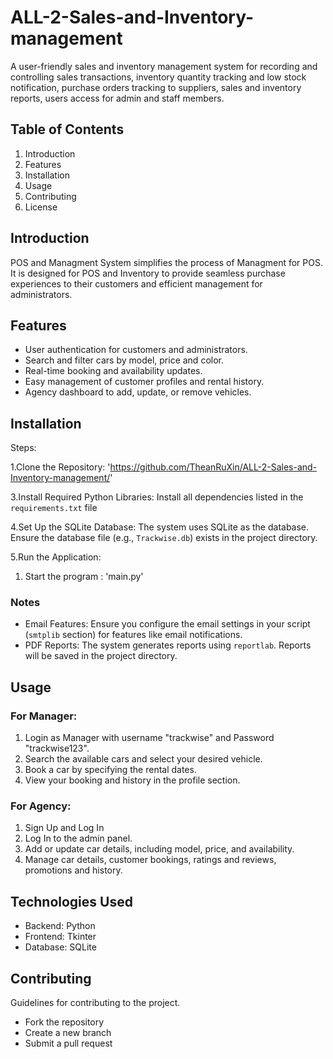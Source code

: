 # ALL-2-Sales-and-Inventory-management
A user-friendly sales and inventory management system for recording and controlling sales transactions, inventory quantity tracking and low stock notification, purchase orders tracking to suppliers, sales and inventory reports, users access for admin and staff members.

## Table of Contents
1. Introduction
2. Features
3. Installation
4. Usage
5. Contributing
6. License

## Introduction
POS and Managment System simplifies the process of Managment for POS. It is designed for POS and Inventory to provide seamless purchase experiences to their customers and efficient management for administrators.

## Features
- User authentication for customers and administrators.
- Search and filter cars by model, price and color.
- Real-time booking and availability updates.
- Easy management of customer profiles and rental history.
- Agency dashboard to add, update, or remove vehicles.

## Installation
Steps:

1.Clone the Repository: 'https://github.com/TheanRuXin/ALL-2-Sales-and-Inventory-management/'

3.Install Required Python Libraries: Install all dependencies listed in the `requirements.txt` file

4.Set Up the SQLite Database: The system uses SQLite as the database. Ensure the database file (e.g., `Trackwise.db`) exists in the project directory.

5.Run the Application: 
  1. Start the program : 'main.py'

### Notes
- Email Features: Ensure you configure the email settings in your script (`smtplib` section) for features like email notifications.
- PDF Reports: The system generates reports using `reportlab`. Reports will be saved in the project directory.

## Usage
### For Manager:
1. Login as Manager with username "trackwise" and Password "trackwise123".
2. Search the available cars and select your desired vehicle.
3. Book a car by specifying the rental dates.
4. View your booking and history in the profile section.

### For Agency:
1. Sign Up and Log In 
2. Log In to the admin panel.
2. Add or update car details, including model, price, and availability.
3. Manage car details, customer bookings, ratings and reviews, promotions and history.

## Technologies Used
- Backend: Python
- Frontend: Tkinter
- Database: SQLite 

## Contributing
Guidelines for contributing to the project.
- Fork the repository
- Create a new branch
- Submit a pull request
